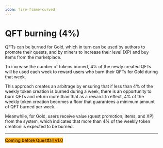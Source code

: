 ```yaml
---
icon: fire-flame-curved
---
```


# QFT burning (4%)

QFTs can be burned for Gold, which in turn can be used by authors to promote their quests, and by miners to increase their level (XP) and buy items from the marketplace. 

To increase the number of tokens burned, 4% of the newly created QFTs will be used each week to reward users who burn their QFTs for Gold during that week.

This approach creates an arbitrage by ensuring that if less than 4% of the weekly token creation is burned during a week, there is an opportunity to burn QFTs and return more than that as a reward. In effect, 4% of the weekly token creation becomes a floor that guarantees a minimum amount of QFT burned per week.&#x20;

Meanwhile, for Gold, users receive value (quest promotion, items, and XP) from the system, which indicates that more than 4% of the weekly token creation is expected to be burned.

***

<mark style="background-color:orange;">Coming before Questfall v1.0</mark>&#x20;
